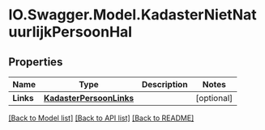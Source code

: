 # IO.Swagger.Model.KadasterNietNatuurlijkPersoonHal
## Properties

Name | Type | Description | Notes
------------ | ------------- | ------------- | -------------
**Links** | [**KadasterPersoonLinks**](KadasterPersoonLinks.md) |  | [optional] 

[[Back to Model list]](../README.md#documentation-for-models) [[Back to API list]](../README.md#documentation-for-api-endpoints) [[Back to README]](../README.md)

